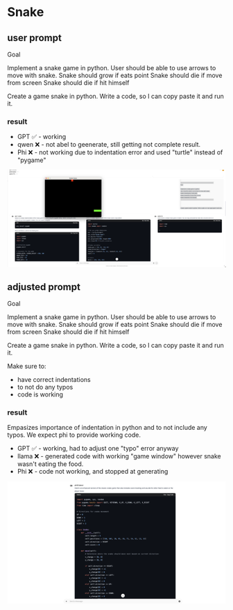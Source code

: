 # Snake

## user prompt

Goal

Implement a snake game in python.
User should be able to use arrows to move with snake.
Snake should grow if eats point
Snake should die if move from screen
Snake should die if hit himself 


Create a game snake in python. Write a code, so I can copy paste it and run it.

### result
- GPT ✅ - working
- qwen ❌ - not abel to geenerate, still getting not complete result.
- Phi ❌ - not working due to indentation error and used "turtle" instead of "pygame"


![prompt1](./answer_1.png "prompt1")


## adjusted prompt

Goal

Implement a snake game in python.
User should be able to use arrows to move with snake.
Snake should grow if eats point
Snake should die if move from screen
Snake should die if hit himself 


Create a game snake in python. Write a code, so I can copy paste it and run it.

Make sure to:
- have correct indentations
- to not do any typos
- code is working


### result
Empasizes importance of indentation in python and to not include any typos. We expect phi to provide working code.


- GPT ✅ - working, had to adjust one "typo" error anyway
- llama ❌ - generated code with working "game window" however snake wasn't eating the food.
- Phi ❌ - code not working, and stopped at generating


![prompt2](./answer_2.png "prompt2")